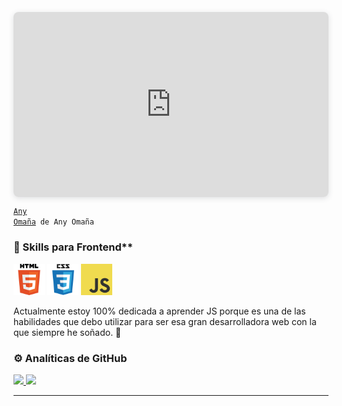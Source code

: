 <code><div style="position: relative; width: 100%; height: 0; padding-top: 58.8235%;
  padding-bottom: 0; box-shadow: 0 2px 8px 0 rgba(63,69,81,0.16); margin-top: 1.6em; margin-bottom: 0.9em; overflow: hidden;
  border-radius: 8px; will-change: transform;"><iframe loading="lazy" style="position: absolute; width: 100%; height: 100%; top: 0; left: 0; border: none; padding: 0;margin: 0;"
     src="https://www.canva.com/design/DAGUJOgfp7s/X-8VJEkxtoH0wRW5DJE7CA/view?embed" allowfullscreen="allowfullscreen" allow="fullscreen"></iframe></div><a href="https:&#x2F;&#x2F;www.canva.com&#x2F;design&#x2F;DAGUJOgfp7s&#x2F;X-8VJEkxtoH0wRW5DJE7CA&#x2F;view?utm_content=DAGUJOgfp7s&amp;utm_campaign=designshare&amp;utm_medium=embeds&amp;utm_source=link" target="_blank" rel="noopener">Any Omaña</a> de Any Omaña</code>

### 🚀 Skills para Frontend**

<code><img height="50" src="https://raw.githubusercontent.com/github/explore/80688e429a7d4ef2fca1e82350fe8e3517d3494d/topics/html/html.png"></code>
<code><img height="50" src="https://raw.githubusercontent.com/github/explore/80688e429a7d4ef2fca1e82350fe8e3517d3494d/topics/css/css.png"></code>
<code><img height="50" src="https://raw.githubusercontent.com/github/explore/80688e429a7d4ef2fca1e82350fe8e3517d3494d/topics/javascript/javascript.png"></code>

Actualmente estoy 100% dedicada a aprender JS porque es una de las habilidades que debo utilizar para ser esa gran desarrolladora web con la que siempre he soñado. 💖

### ⚙️ Analíticas de GitHub
<p align="">
<a href="https://github.com/AVS1508">
  <img height="180em" src="https://github-readme-stats-eight-theta.vercel.app/api?username=iamanyyeei&show_icons=true&theme=algolia&include_all_commits=true&count_private=true"/>
  <img height="180em" src="https://github-readme-stats-eight-theta.vercel.app/api/top-langs/?username=iamanyyeei&layout=compact&langs_count=8&theme=algolia"/>
</a>
</p>
<hr />
